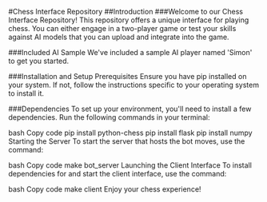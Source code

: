 #Chess Interface Repository
##Introduction
###Welcome to our Chess Interface Repository! This repository offers a unique interface for playing chess. You can either engage in a two-player game or test your skills against AI models that you can upload and integrate into the game.

###Included AI Sample
We've included a sample AI player named 'Simon' to get you started.

###Installation and Setup
Prerequisites
Ensure you have pip installed on your system. If not, follow the instructions specific to your operating system to install it.

###Dependencies
To set up your environment, you'll need to install a few dependencies. Run the following commands in your terminal:

bash
Copy code
pip install python-chess
pip install flask
pip install numpy
Starting the Server
To start the server that hosts the bot moves, use the command:

bash
Copy code
make bot_server
Launching the Client Interface
To install dependencies for and start the client interface, use the command:

bash
Copy code
make client
Enjoy your chess experience!
